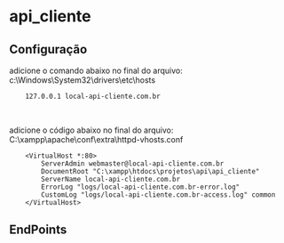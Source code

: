 # api_cliente

## Configuração

<p>adicione o comando abaixo no final do arquivo: c:\Windows\System32\drivers\etc\hosts </p>

```
    127.0.0.1 local-api-cliente.com.br
```

<br>

<p>adicione o código abaixo no final do arquivo: C:\xampp\apache\conf\extra\httpd-vhosts.conf </p>

```
    <VirtualHost *:80>
        ServerAdmin webmaster@local-api-cliente.com.br
        DocumentRoot "C:\xampp\htdocs\projetos\api\api_cliente"
        ServerName local-api-cliente.com.br
        ErrorLog "logs/local-api-cliente.com.br-error.log"
        CustomLog "logs/local-api-cliente.com.br-access.log" common
    </VirtualHost>
```

## EndPoints

